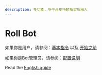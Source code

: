 ```yaml
---
description: 多功能，多平台支持的抽奖机器人
---
```


# Roll Bot

如果你是用户，请参阅：[基本指令](broken-reference) 以及 [开始之前](kai-shi-zhi-qian.md)

如果你是Bot管理员，请参阅：[配置说明](broken-reference)



Read the [English guide](https://app.gitbook.com/o/wtIZDsJW8xeq9lb44x4x/s/DkD9Dx744ASTSUTtbEpy/)
